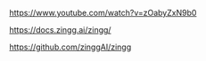 
https://www.youtube.com/watch?v=zOabyZxN9b0

https://docs.zingg.ai/zingg/

https://github.com/zinggAI/zingg